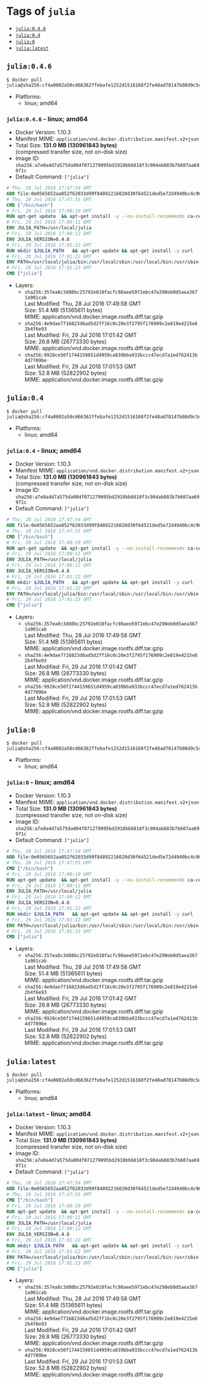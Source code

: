 <!-- THIS FILE IS GENERATED VIA './update-remote.sh' -->

# Tags of `julia`

-	[`julia:0.4.6`](#julia046)
-	[`julia:0.4`](#julia04)
-	[`julia:0`](#julia0)
-	[`julia:latest`](#julialatest)

## `julia:0.4.6`

```console
$ docker pull julia@sha256:cf4a0002a50cd66362ffebafe1252d1516168f2fe48ad78147b08d9c5d18b5a1
```

-	Platforms:
	-	linux; amd64

### `julia:0.4.6` - linux; amd64

-	Docker Version: 1.10.3
-	Manifest MIME: `application/vnd.docker.distribution.manifest.v2+json`
-	Total Size: **131.0 MB (130961843 bytes)**  
	(compressed transfer size, not on-disk size)
-	Image ID: `sha256:a7e0a4d7a575da004f071279095bd2910bb6818f3c904ab883b7b607aa69971c`
-	Default Command: `["julia"]`

```dockerfile
# Thu, 28 Jul 2016 17:47:54 GMT
ADD file:0e0565652aa852f62033d99f84892216020d30f64521ded5e72d4940bc4c9697 in /
# Thu, 28 Jul 2016 17:47:55 GMT
CMD ["/bin/bash"]
# Fri, 29 Jul 2016 17:00:10 GMT
RUN apt-get update 	&& apt-get install -y --no-install-recommends ca-certificates git 	&& rm -rf /var/lib/apt/lists/*
# Fri, 29 Jul 2016 17:00:11 GMT
ENV JULIA_PATH=/usr/local/julia
# Fri, 29 Jul 2016 17:00:12 GMT
ENV JULIA_VERSION=0.4.6
# Fri, 29 Jul 2016 17:01:22 GMT
RUN mkdir $JULIA_PATH 	&& apt-get update && apt-get install -y curl 	&& curl -sSL "https://julialang.s3.amazonaws.com/bin/linux/x64/${JULIA_VERSION%[.-]*}/julia-${JULIA_VERSION}-linux-x86_64.tar.gz" -o julia.tar.gz 	&& curl -sSL "https://julialang.s3.amazonaws.com/bin/linux/x64/${JULIA_VERSION%[.-]*}/julia-${JULIA_VERSION}-linux-x86_64.tar.gz.asc" -o julia.tar.gz.asc 	&& export GNUPGHOME="$(mktemp -d)" 	&& gpg --keyserver ha.pool.sks-keyservers.net --recv-keys 3673DF529D9049477F76B37566E3C7DC03D6E495 	&& gpg --batch --verify julia.tar.gz.asc julia.tar.gz 	&& rm -r "$GNUPGHOME" julia.tar.gz.asc 	&& tar -xzf julia.tar.gz -C $JULIA_PATH --strip-components 1 	&& rm -rf /var/lib/apt/lists/* julia.tar.gz*
# Fri, 29 Jul 2016 17:01:22 GMT
ENV PATH=/usr/local/julia/bin:/usr/local/sbin:/usr/local/bin:/usr/sbin:/usr/bin:/sbin:/bin
# Fri, 29 Jul 2016 17:01:23 GMT
CMD ["julia"]
```

-	Layers:
	-	`sha256:357ea8c3d80bc25792e010facfc98aee5972ebc47e290eb0d5aea3671a901cab`  
		Last Modified: Thu, 28 Jul 2016 17:49:58 GMT  
		Size: 51.4 MB (51365611 bytes)  
		MIME: application/vnd.docker.image.rootfs.diff.tar.gzip
	-	`sha256:4e9dae7716823d6ad5d2ff16c0c20e3f2795f176909c2e819e4215e62b4f6e93`  
		Last Modified: Fri, 29 Jul 2016 17:01:42 GMT  
		Size: 26.8 MB (26773330 bytes)  
		MIME: application/vnd.docker.image.rootfs.diff.tar.gzip
	-	`sha256:9928ce50f1744159651d4959ca839bba933bccc47ecd7a1ed762413b4d7709be`  
		Last Modified: Fri, 29 Jul 2016 17:01:53 GMT  
		Size: 52.8 MB (52822902 bytes)  
		MIME: application/vnd.docker.image.rootfs.diff.tar.gzip

## `julia:0.4`

```console
$ docker pull julia@sha256:cf4a0002a50cd66362ffebafe1252d1516168f2fe48ad78147b08d9c5d18b5a1
```

-	Platforms:
	-	linux; amd64

### `julia:0.4` - linux; amd64

-	Docker Version: 1.10.3
-	Manifest MIME: `application/vnd.docker.distribution.manifest.v2+json`
-	Total Size: **131.0 MB (130961843 bytes)**  
	(compressed transfer size, not on-disk size)
-	Image ID: `sha256:a7e0a4d7a575da004f071279095bd2910bb6818f3c904ab883b7b607aa69971c`
-	Default Command: `["julia"]`

```dockerfile
# Thu, 28 Jul 2016 17:47:54 GMT
ADD file:0e0565652aa852f62033d99f84892216020d30f64521ded5e72d4940bc4c9697 in /
# Thu, 28 Jul 2016 17:47:55 GMT
CMD ["/bin/bash"]
# Fri, 29 Jul 2016 17:00:10 GMT
RUN apt-get update 	&& apt-get install -y --no-install-recommends ca-certificates git 	&& rm -rf /var/lib/apt/lists/*
# Fri, 29 Jul 2016 17:00:11 GMT
ENV JULIA_PATH=/usr/local/julia
# Fri, 29 Jul 2016 17:00:12 GMT
ENV JULIA_VERSION=0.4.6
# Fri, 29 Jul 2016 17:01:22 GMT
RUN mkdir $JULIA_PATH 	&& apt-get update && apt-get install -y curl 	&& curl -sSL "https://julialang.s3.amazonaws.com/bin/linux/x64/${JULIA_VERSION%[.-]*}/julia-${JULIA_VERSION}-linux-x86_64.tar.gz" -o julia.tar.gz 	&& curl -sSL "https://julialang.s3.amazonaws.com/bin/linux/x64/${JULIA_VERSION%[.-]*}/julia-${JULIA_VERSION}-linux-x86_64.tar.gz.asc" -o julia.tar.gz.asc 	&& export GNUPGHOME="$(mktemp -d)" 	&& gpg --keyserver ha.pool.sks-keyservers.net --recv-keys 3673DF529D9049477F76B37566E3C7DC03D6E495 	&& gpg --batch --verify julia.tar.gz.asc julia.tar.gz 	&& rm -r "$GNUPGHOME" julia.tar.gz.asc 	&& tar -xzf julia.tar.gz -C $JULIA_PATH --strip-components 1 	&& rm -rf /var/lib/apt/lists/* julia.tar.gz*
# Fri, 29 Jul 2016 17:01:22 GMT
ENV PATH=/usr/local/julia/bin:/usr/local/sbin:/usr/local/bin:/usr/sbin:/usr/bin:/sbin:/bin
# Fri, 29 Jul 2016 17:01:23 GMT
CMD ["julia"]
```

-	Layers:
	-	`sha256:357ea8c3d80bc25792e010facfc98aee5972ebc47e290eb0d5aea3671a901cab`  
		Last Modified: Thu, 28 Jul 2016 17:49:58 GMT  
		Size: 51.4 MB (51365611 bytes)  
		MIME: application/vnd.docker.image.rootfs.diff.tar.gzip
	-	`sha256:4e9dae7716823d6ad5d2ff16c0c20e3f2795f176909c2e819e4215e62b4f6e93`  
		Last Modified: Fri, 29 Jul 2016 17:01:42 GMT  
		Size: 26.8 MB (26773330 bytes)  
		MIME: application/vnd.docker.image.rootfs.diff.tar.gzip
	-	`sha256:9928ce50f1744159651d4959ca839bba933bccc47ecd7a1ed762413b4d7709be`  
		Last Modified: Fri, 29 Jul 2016 17:01:53 GMT  
		Size: 52.8 MB (52822902 bytes)  
		MIME: application/vnd.docker.image.rootfs.diff.tar.gzip

## `julia:0`

```console
$ docker pull julia@sha256:cf4a0002a50cd66362ffebafe1252d1516168f2fe48ad78147b08d9c5d18b5a1
```

-	Platforms:
	-	linux; amd64

### `julia:0` - linux; amd64

-	Docker Version: 1.10.3
-	Manifest MIME: `application/vnd.docker.distribution.manifest.v2+json`
-	Total Size: **131.0 MB (130961843 bytes)**  
	(compressed transfer size, not on-disk size)
-	Image ID: `sha256:a7e0a4d7a575da004f071279095bd2910bb6818f3c904ab883b7b607aa69971c`
-	Default Command: `["julia"]`

```dockerfile
# Thu, 28 Jul 2016 17:47:54 GMT
ADD file:0e0565652aa852f62033d99f84892216020d30f64521ded5e72d4940bc4c9697 in /
# Thu, 28 Jul 2016 17:47:55 GMT
CMD ["/bin/bash"]
# Fri, 29 Jul 2016 17:00:10 GMT
RUN apt-get update 	&& apt-get install -y --no-install-recommends ca-certificates git 	&& rm -rf /var/lib/apt/lists/*
# Fri, 29 Jul 2016 17:00:11 GMT
ENV JULIA_PATH=/usr/local/julia
# Fri, 29 Jul 2016 17:00:12 GMT
ENV JULIA_VERSION=0.4.6
# Fri, 29 Jul 2016 17:01:22 GMT
RUN mkdir $JULIA_PATH 	&& apt-get update && apt-get install -y curl 	&& curl -sSL "https://julialang.s3.amazonaws.com/bin/linux/x64/${JULIA_VERSION%[.-]*}/julia-${JULIA_VERSION}-linux-x86_64.tar.gz" -o julia.tar.gz 	&& curl -sSL "https://julialang.s3.amazonaws.com/bin/linux/x64/${JULIA_VERSION%[.-]*}/julia-${JULIA_VERSION}-linux-x86_64.tar.gz.asc" -o julia.tar.gz.asc 	&& export GNUPGHOME="$(mktemp -d)" 	&& gpg --keyserver ha.pool.sks-keyservers.net --recv-keys 3673DF529D9049477F76B37566E3C7DC03D6E495 	&& gpg --batch --verify julia.tar.gz.asc julia.tar.gz 	&& rm -r "$GNUPGHOME" julia.tar.gz.asc 	&& tar -xzf julia.tar.gz -C $JULIA_PATH --strip-components 1 	&& rm -rf /var/lib/apt/lists/* julia.tar.gz*
# Fri, 29 Jul 2016 17:01:22 GMT
ENV PATH=/usr/local/julia/bin:/usr/local/sbin:/usr/local/bin:/usr/sbin:/usr/bin:/sbin:/bin
# Fri, 29 Jul 2016 17:01:23 GMT
CMD ["julia"]
```

-	Layers:
	-	`sha256:357ea8c3d80bc25792e010facfc98aee5972ebc47e290eb0d5aea3671a901cab`  
		Last Modified: Thu, 28 Jul 2016 17:49:58 GMT  
		Size: 51.4 MB (51365611 bytes)  
		MIME: application/vnd.docker.image.rootfs.diff.tar.gzip
	-	`sha256:4e9dae7716823d6ad5d2ff16c0c20e3f2795f176909c2e819e4215e62b4f6e93`  
		Last Modified: Fri, 29 Jul 2016 17:01:42 GMT  
		Size: 26.8 MB (26773330 bytes)  
		MIME: application/vnd.docker.image.rootfs.diff.tar.gzip
	-	`sha256:9928ce50f1744159651d4959ca839bba933bccc47ecd7a1ed762413b4d7709be`  
		Last Modified: Fri, 29 Jul 2016 17:01:53 GMT  
		Size: 52.8 MB (52822902 bytes)  
		MIME: application/vnd.docker.image.rootfs.diff.tar.gzip

## `julia:latest`

```console
$ docker pull julia@sha256:cf4a0002a50cd66362ffebafe1252d1516168f2fe48ad78147b08d9c5d18b5a1
```

-	Platforms:
	-	linux; amd64

### `julia:latest` - linux; amd64

-	Docker Version: 1.10.3
-	Manifest MIME: `application/vnd.docker.distribution.manifest.v2+json`
-	Total Size: **131.0 MB (130961843 bytes)**  
	(compressed transfer size, not on-disk size)
-	Image ID: `sha256:a7e0a4d7a575da004f071279095bd2910bb6818f3c904ab883b7b607aa69971c`
-	Default Command: `["julia"]`

```dockerfile
# Thu, 28 Jul 2016 17:47:54 GMT
ADD file:0e0565652aa852f62033d99f84892216020d30f64521ded5e72d4940bc4c9697 in /
# Thu, 28 Jul 2016 17:47:55 GMT
CMD ["/bin/bash"]
# Fri, 29 Jul 2016 17:00:10 GMT
RUN apt-get update 	&& apt-get install -y --no-install-recommends ca-certificates git 	&& rm -rf /var/lib/apt/lists/*
# Fri, 29 Jul 2016 17:00:11 GMT
ENV JULIA_PATH=/usr/local/julia
# Fri, 29 Jul 2016 17:00:12 GMT
ENV JULIA_VERSION=0.4.6
# Fri, 29 Jul 2016 17:01:22 GMT
RUN mkdir $JULIA_PATH 	&& apt-get update && apt-get install -y curl 	&& curl -sSL "https://julialang.s3.amazonaws.com/bin/linux/x64/${JULIA_VERSION%[.-]*}/julia-${JULIA_VERSION}-linux-x86_64.tar.gz" -o julia.tar.gz 	&& curl -sSL "https://julialang.s3.amazonaws.com/bin/linux/x64/${JULIA_VERSION%[.-]*}/julia-${JULIA_VERSION}-linux-x86_64.tar.gz.asc" -o julia.tar.gz.asc 	&& export GNUPGHOME="$(mktemp -d)" 	&& gpg --keyserver ha.pool.sks-keyservers.net --recv-keys 3673DF529D9049477F76B37566E3C7DC03D6E495 	&& gpg --batch --verify julia.tar.gz.asc julia.tar.gz 	&& rm -r "$GNUPGHOME" julia.tar.gz.asc 	&& tar -xzf julia.tar.gz -C $JULIA_PATH --strip-components 1 	&& rm -rf /var/lib/apt/lists/* julia.tar.gz*
# Fri, 29 Jul 2016 17:01:22 GMT
ENV PATH=/usr/local/julia/bin:/usr/local/sbin:/usr/local/bin:/usr/sbin:/usr/bin:/sbin:/bin
# Fri, 29 Jul 2016 17:01:23 GMT
CMD ["julia"]
```

-	Layers:
	-	`sha256:357ea8c3d80bc25792e010facfc98aee5972ebc47e290eb0d5aea3671a901cab`  
		Last Modified: Thu, 28 Jul 2016 17:49:58 GMT  
		Size: 51.4 MB (51365611 bytes)  
		MIME: application/vnd.docker.image.rootfs.diff.tar.gzip
	-	`sha256:4e9dae7716823d6ad5d2ff16c0c20e3f2795f176909c2e819e4215e62b4f6e93`  
		Last Modified: Fri, 29 Jul 2016 17:01:42 GMT  
		Size: 26.8 MB (26773330 bytes)  
		MIME: application/vnd.docker.image.rootfs.diff.tar.gzip
	-	`sha256:9928ce50f1744159651d4959ca839bba933bccc47ecd7a1ed762413b4d7709be`  
		Last Modified: Fri, 29 Jul 2016 17:01:53 GMT  
		Size: 52.8 MB (52822902 bytes)  
		MIME: application/vnd.docker.image.rootfs.diff.tar.gzip
